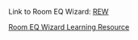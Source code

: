 Link to Room EQ Wizard: [REW](https://www.roomeqwizard.com)

[Room EQ Wizard Learning Resource](https://www.roomeqwizard.com/help.html)